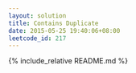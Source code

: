 ```yaml
---
layout: solution
title: Contains Duplicate
date: 2015-05-25 19:40:06+08:00
leetcode_id: 217
---
```

{% include_relative README.md %}
